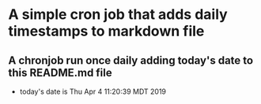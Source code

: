 A simple cron job that adds daily timestamps to markdown file
============================================================
## A chronjob run once daily adding today's date to this README.md file
* today's date is Thu Apr  4 11:20:39 MDT 2019
